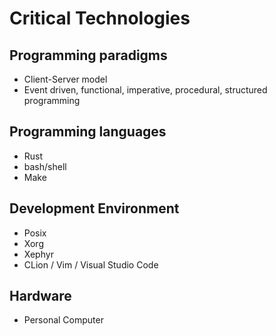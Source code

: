 # Critical Technologies

## Programming paradigms
- Client-Server model
- Event driven, functional, imperative, procedural, structured programming

## Programming languages
- Rust
- bash/shell
- Make

## Development Environment
- Posix
- Xorg
- Xephyr
- CLion / Vim / Visual Studio Code

## Hardware
- Personal Computer
